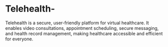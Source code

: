# Telehealth-
Telehealth is a secure, user-friendly platform for virtual healthcare. It enables video consultations, appointment scheduling, secure messaging, and health record management, making healthcare accessible and efficient for everyone.

